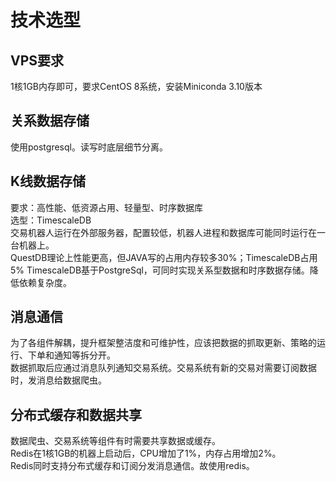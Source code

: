 # 技术选型
## VPS要求
1核1GB内存即可，要求CentOS 8系统，安装Miniconda 3.10版本
## 关系数据存储
使用postgresql。读写时底层细节分离。
## K线数据存储
要求：高性能、低资源占用、轻量型、时序数据库  
选型：TimescaleDB   
交易机器人运行在外部服务器，配置较低，机器人进程和数据库可能同时运行在一台机器上。  
QuestDB理论上性能更高，但JAVA写的占用内存较多30%；TimescaleDB占用5%
TimescaleDB基于PostgreSql，可同时实现关系型数据和时序数据存储。降低依赖复杂度。  
## 消息通信
为了各组件解耦，提升框架整洁度和可维护性，应该把数据的抓取更新、策略的运行、下单和通知等拆分开。  
数据抓取后应通过消息队列通知交易系统。交易系统有新的交易对需要订阅数据时，发消息给数据爬虫。  
## 分布式缓存和数据共享
数据爬虫、交易系统等组件有时需要共享数据或缓存。  
Redis在1核1GB的机器上启动后，CPU增加了1%，内存占用增加2%。  
Redis同时支持分布式缓存和订阅分发消息通信。故使用redis。  


